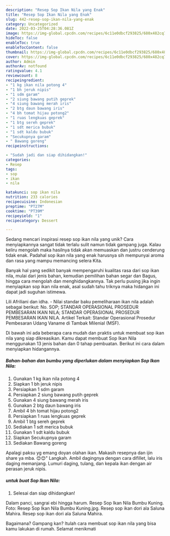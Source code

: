 ```yaml
---
description: "Resep Sop Ikan Nila yang Enak"
title: "Resep Sop Ikan Nila yang Enak"
slug: 442-resep-sop-ikan-nila-yang-enak
category: Uncategorized
date: 2022-03-25T04:28:36.081Z
image: https://img-global.cpcdn.com/recipes/6c11e0dbcf293825/680x482cq70/sop-ikan-nila-foto-resep-utama.jpg
hideToc: false
enableToc: true
enableTocContent: false
thumbnail: https://img-global.cpcdn.com/recipes/6c11e0dbcf293825/680x482cq70/sop-ikan-nila-foto-resep-utama.jpg
cover: https://img-global.cpcdn.com/recipes/6c11e0dbcf293825/680x482cq70/sop-ikan-nila-foto-resep-utama.jpg
author: Admin
authorAv: notfound
ratingvalue: 4.1
reviewcount: 8
recipeingredient:
- "1 kg ikan nila potong 4"
- "1 bh jeruk nipis"
- "1 sdm garam"
- "2 siung bawang putih geprek"
- "4 siung bawang merah iris"
- "2 btg daun bawang iris"
- "4 bh tomat hijau potong2"
- "1 ruas lengkuas geprek"
- "1 btg sereh geprek"
- "1 sdt merica bubuk"
- "1 sdt kaldu bubuk"
- "Secukupnya garam"
- " Bawang goreng"
recipeinstructions:

- "Sudah jadi dan siap dihidangkan!"
categories:
- Resep
tags:
- sop
- ikan
- nila

katakunci: sop ikan nila 
nutrition: 233 calories
recipecuisine: Indonesian
preptime: "PT27M"
cooktime: "PT39M"
recipeyield: "1"
recipecategory: Dessert

---
```





Sedang mencari inspirasi resep sop ikan nila yang unik? Cara menyiapkannya sangat tidak terlalu sulit namun tidak gampang juga. Kalau keliru mengolah maka hasilnya tidak akan memuaskan dan justru cenderung tidak enak. Padahal sop ikan nila yang enak harusnya sih mempunyai aroma dan rasa yang mampu memancing selera Kita.





Banyak hal yang sedikit banyak mempengaruhi kualitas rasa dari sop ikan nila, mulai dari jenis bahan, kemudian pemilihan bahan segar dan Bagus, hingga cara mengolah dan menghidangkannya. Tak perlu pusing jika ingin menyiapkan sop ikan nila enak,      asal sudah tahu triknya maka hidangan ini dapat jadi suguhan istimewa.














Lili Afriliani dan idha. - Nilai standar baku pemeliharaan ikan nila adalah sebagai berikut: No. SOP; STANDAR OPERASIONAL PROSEDUR PEMBESARAN IKAN NILA; STANDAR OPERASIONAL PROSEDUR PEMBESARAN IKAN NILA. Artikel Terkait: Standar Operasional Prosedur Pembesaran Udang Vaname di Tambak Milenial (MSF).






Di bawah ini ada beberapa cara mudah dan praktis untuk membuat sop ikan nila yang siap dikreasikan. Kamu dapat membuat Sop Ikan Nila menggunakan 13 jenis bahan dan 0 tahap pembuatan. Berikut ini cara dalam menyiapkan hidangannya.

<!--inarticleads1-->

##### Bahan-bahan dan bumbu yang diperlukan dalam menyiapkan Sop Ikan Nila:

1. Gunakan 1 kg ikan nila potong 4
1. Siapkan 1 bh jeruk nipis
1. Persiapkan 1 sdm garam
1. Persiapkan 2 siung bawang putih geprek
1. Gunakan 4 siung bawang merah iris
1. Gunakan 2 btg daun bawang iris
1. Ambil 4 bh tomat hijau potong2
1. Persiapkan 1 ruas lengkuas geprek
1. Ambil 1 btg sereh geprek
1. Sediakan 1 sdt merica bubuk
1. Gunakan 1 sdt kaldu bubuk
1. Siapkan Secukupnya garam
1. Sediakan  Bawang goreng


Apalagi paksu yg emang doyan olahan ikan. Makasih resepnya dan ijin share ya mba. 😊😊&#34; Langkah. Ambil dagingnya dengan cara difillet, lalu iris daging memanjang. Lumuri daging, tulang, dan kepala ikan dengan air perasan jeruk nipis. 

<!--inarticleads2-->

#####  untuk buat Sop Ikan Nila:


1. Selesai dan siap dihidangkan!

Dalam panci, sangrai ebi hingga harum. Resep Sop Ikan Nila Bumbu Kuning. Foto: Resep Sop Ikan Nila Bumbu Kuning.jpg. Resep sop ikan dori ala Saluna Mahira. Resep sop ikan dori ala Saluna Mahira. 

Bagaimana? Gampang kan? Itulah cara membuat sop ikan nila yang bisa kamu lakukan di rumah. Selamat menikmati
